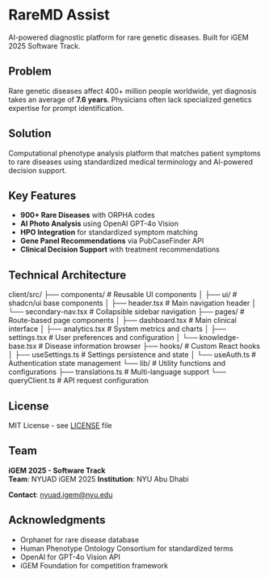 # RareMD Assist

AI-powered diagnostic platform for rare genetic diseases. Built for iGEM 2025 Software Track.

## Problem
Rare genetic diseases affect 400+ million people worldwide, yet diagnosis takes an average of **7.6 years**. Physicians often lack specialized genetics expertise for prompt identification.

## Solution
Computational phenotype analysis platform that matches patient symptoms to rare diseases using standardized medical terminology and AI-powered decision support.

## Key Features
- **900+ Rare Diseases** with ORPHA codes
- **AI Photo Analysis** using OpenAI GPT-4o Vision
- **HPO Integration** for standardized symptom matching
- **Gene Panel Recommendations** via PubCaseFinder API
- **Clinical Decision Support** with treatment recommendations

## Technical Architecture
client/src/
├── components/          # Reusable UI components
│   ├── ui/             # shadcn/ui base components
│   ├── header.tsx      # Main navigation header
│   └── secondary-nav.tsx # Collapsible sidebar navigation
├── pages/              # Route-based page components
│   ├── dashboard.tsx   # Main clinical interface
│   ├── analytics.tsx   # System metrics and charts
│   ├── settings.tsx    # User preferences and configuration
│   └── knowledge-base.tsx # Disease information browser
├── hooks/              # Custom React hooks
│   ├── useSettings.ts  # Settings persistence and state
│   └── useAuth.ts      # Authentication state management
└── lib/                # Utility functions and configurations
    ├── translations.ts # Multi-language support
    └── queryClient.ts  # API request configuration

## License

MIT License - see [LICENSE](LICENSE) file

## Team

**iGEM 2025 - Software Track**  
**Team**: NYUAD iGEM 2025
**Institution**: NYU Abu Dhabi

**Contact**: nyuad.igem@nyu.edu

## Acknowledgments

- Orphanet for rare disease database
- Human Phenotype Ontology Consortium for standardized terms
- OpenAI for GPT-4o Vision API
- iGEM Foundation for competition framework
